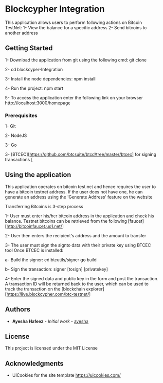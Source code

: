 # Blockcypher Integration

This application allows users to perform following actions on Bitcoin TestNet:
  1- View the balance for a specific address
  2- Send bitcoins to another address

## Getting Started

1- Download the application from git using the following cmd:
git clone

2- cd blockcyper-Integration

3- Install the node dependencies:
  npm install

4- Run the project:
   npm start

5- To access the application enter the following link on your browser http://localhost:3000/homepage 


### Prerequisites

1- Git

2- NodeJS

3- Go

3- [BTCEC][https://github.com/btcsuite/btcd/tree/master/btcec] for signing transactions [


## Using the application

This application operates on bitcoin test net and hence requires the user to have a bitcoin testnet address.
If the user does not have one, he can generate an address using the 'Generate Address' feature on the website

Transferring Bitcoins is 3-step process

1- User must enter his/her bitcoin address in the application and check his balance. Testnet bitcoins can be retrieved from the following [faucet][http://bitcoinfaucet.uo1.net/]

2- User then enters the recipient's address and the amount to transfer

3- The user must sign the signto data with their private key using BTCEC tool
   Once BTCEC is installed:

   a- Build the signer:
   cd btcutils/signer
   go build

   b- Sign the transaction:
   signer [tosign] [privatekey]

4- Enter the signed data and public key in the form and post the transaction. A transaction ID will be returned back to the user,
  which can be used to track the transaction on the [blockchain explorer][https://live.blockcypher.com/btc-testnet/]



## Authors

* **Ayesha Hafeez** - *Initial work* - [ayesha](https://github.com/PurpleBooth)


## License

This project is licensed under the MIT License

## Acknowledgments

* UICookies for the site template https://uicookies.com/
